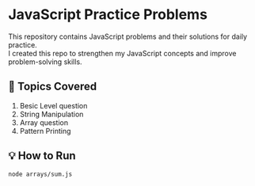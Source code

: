 # JavaScript Practice Problems

This repository contains JavaScript problems and their solutions for daily practice.  
I created this repo to strengthen my JavaScript concepts and improve problem-solving skills.

## 🔹 Topics Covered

1. Besic Level question
2. String Manipulation
3. Array question
4. Pattern Printing

## 💡 How to Run

```bash
node arrays/sum.js
```
